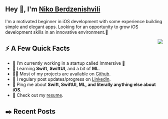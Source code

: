 <h2>Hey 👋, I'm <a href="https://www.linkedin.com/in/niko-berd/">Niko Berdzenishvili</a></h2>

I'm a motivated beginner in iOS development with some experience building simple and elegant apps. Looking for an opportunity to grow iOS development skills in an innovative environment.🌁

<img align="right" src="https://media1.giphy.com/media/13HgwGsXF0aiGY/giphy.gif" />

<h2>⚡️ A Few Quick Facts</h2>
<ul>
<li>🔭 I’m currently working in a startup called Immersive 🌠</li>
<li>🧐 Learning <strong>Swift</strong>, <strong>SwiftUI</strong>, and a bit of <strong>ML</strong>.</li>
<li>👨‍💻 Most of my projects are available on <a href="https://github.com/NikoBerd">Github</a>.</li>
<li>📝 I regulary post updates/progress on <a href="https://www.linkedin.com/in/niko-berd/">LinkedIn</a>.</li>
<li>💬 Ping me about <strong>Swift, SwiftUI, ML, and literally anything else about iOS</strong>.</li>
<li>📙 Check out my <a href="https://www.linkedin.com/posts/niko-berd_curriculum-vitae-activity-7034219829901336577-8hgc?utm_source=share&utm_medium=member_desktop">resume</a>.</li>
</ul>
<h2>✒️ Recent Posts</h2>

